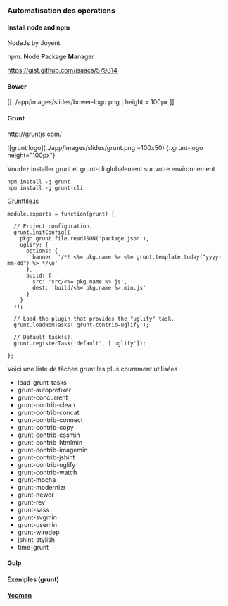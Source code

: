 ### Automatisation des opérations

#### Install node and npm

NodeJs by Joyent

npm: **N**ode **P**ackage **M**anager

https://gist.github.com/isaacs/579814

#### Bower
[[../app/images/slides/bower-logo.png | height = 100px ]]

#### Grunt
http://gruntjs.com/

![grunt logo](../app/images/slides/grunt.png =100x50)
{:.grunt-logo height="100px"}

Voudez installer grunt et grunt-cli globalement sur votre environnement
```
npm install -g grunt
npm install -g grunt-cli
```

Gruntfile.js
```
module.exports = function(grunt) {

  // Project configuration.
  grunt.initConfig({
    pkg: grunt.file.readJSON('package.json'),
    uglify: {
      options: {
        banner: '/*! <%= pkg.name %> <%= grunt.template.today("yyyy-mm-dd") %> */\n'
      },
      build: {
        src: 'src/<%= pkg.name %>.js',
        dest: 'build/<%= pkg.name %>.min.js'
      }
    }
  });

  // Load the plugin that provides the "uglify" task.
  grunt.loadNpmTasks('grunt-contrib-uglify');

  // Default task(s).
  grunt.registerTask('default', ['uglify']);

};
```

Voici une liste de tâches grunt les plus courament utilisées

- load-grunt-tasks
- grunt-autoprefixer
- grunt-concurrent
- grunt-contrib-clean
- grunt-contrib-concat
- grunt-contrib-connect
- grunt-contrib-copy
- grunt-contrib-cssmin
- grunt-contrib-htmlmin
- grunt-contrib-imagemin
- grunt-contrib-jshint
- grunt-contrib-uglify
- grunt-contrib-watch
- grunt-mocha
- grunt-modernizr
- grunt-newer
- grunt-rev
- grunt-sass
- grunt-svgmin
- grunt-usemin
- grunt-wiredep
- jshint-stylish
- time-grunt

#### Gulp
#### Exemples (grunt)
#### [Yeoman](http://yeoman.io/)